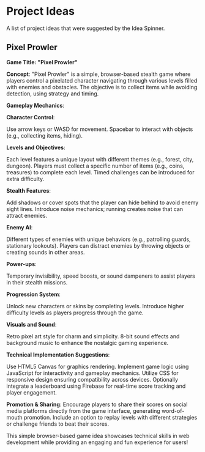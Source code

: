 # Project Ideas
A list of project ideas that were suggested by the Idea Spinner.

## Pixel Prowler
**Game Title: "Pixel Prowler"**

**Concept**: "Pixel Prowler" is a simple, browser-based stealth game where players control a pixelated character navigating through various levels filled with enemies and obstacles. The objective is to collect items while avoiding detection, using strategy and timing.

**Gameplay Mechanics**:

**Character Control**:

Use arrow keys or WASD for movement.
Spacebar to interact with objects (e.g., collecting items, hiding).

**Levels and Objectives**:

Each level features a unique layout with different themes (e.g., forest, city, dungeon).
Players must collect a specific number of items (e.g., coins, treasures) to complete each level.
Timed challenges can be introduced for extra difficulty.

**Stealth Features**:

Add shadows or cover spots that the player can hide behind to avoid enemy sight lines.
Introduce noise mechanics; running creates noise that can attract enemies.

**Enemy AI**:

Different types of enemies with unique behaviors (e.g., patrolling guards, stationary lookouts).
Players can distract enemies by throwing objects or creating sounds in other areas.

**Power-ups**:

Temporary invisibility, speed boosts, or sound dampeners to assist players in their stealth missions.

**Progression System**:

Unlock new characters or skins by completing levels.
Introduce higher difficulty levels as players progress through the game.

**Visuals and Sound**:

Retro pixel art style for charm and simplicity.
8-bit sound effects and background music to enhance the nostalgic gaming experience.

**Technical Implementation Suggestions**:

Use HTML5 Canvas for graphics rendering.
Implement game logic using JavaScript for interactivity and gameplay mechanics.
Utilize CSS for responsive design ensuring compatibility across devices.
Optionally integrate a leaderboard using Firebase for real-time score tracking and player engagement.

**Promotion & Sharing**: Encourage players to share their scores on social media platforms directly from the game interface, generating word-of-mouth promotion. Include an option to replay levels with different strategies or challenge friends to beat their scores.

This simple browser-based game idea showcases technical skills in web development while providing an engaging and fun experience for users!